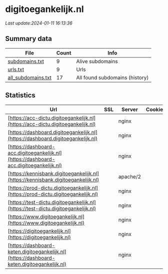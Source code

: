 # digitoegankelijk.nl
*Last update:2024-01-11 16:13:36*
## Summary data
| File       | Count | Info |
|------------|-------|------|
|[subdomains.txt](/data/digitoegankelijk/subdomains.txt)|9|Alive subdomains|
|[urls.txt](/data/digitoegankelijk/urls.txt)|9|Urls|
|[all_subdomains.txt](/data/digitoegankelijk/all_subdomains.txt)|17|All found subdomains (history)|
## Statistics
| Url | SSL | Server | Cookie | HSTS | CSP | XFO | XXP | RP | Tech |
|------------|-------|------|------|------|------|------|------|------|------|
|[https://acc-dictu.digitoegankelijk.nl](https://acc-dictu.digitoegankelijk.nl)| |nginx| | | | | |:white_check_mark: |Basic Nginx|
|[https://dashboard.digitoegankelijk.nl](https://dashboard.digitoegankelijk.nl)| |nginx| |:white_check_mark: | |:warning: |:white_check_mark: |:white_check_mark: |:white_check_mark: |HSTS Nginx Stimulus|
|[https://dashboard-acc.digitoegankelijk.nl](https://dashboard-acc.digitoegankelijk.nl)| |nginx| |:white_check_mark: | |:warning: |:white_check_mark: |:white_check_mark: |:white_check_mark: |Basic HSTS Nginx|
|[https://kennisbank.digitoegankelijk.nl](https://kennisbank.digitoegankelijk.nl)| |apache/2| |:white_check_mark: | | | | |:white_check_mark: |Apache HTTP Server:2...|
|[https://prod-dictu.digitoegankelijk.nl](https://prod-dictu.digitoegankelijk.nl)| |nginx| |:white_check_mark: | | | | |:white_check_mark: |Basic HSTS Nginx|
|[https://test-dictu.digitoegankelijk.nl](https://test-dictu.digitoegankelijk.nl)| |nginx| | | | | |:white_check_mark: |Basic Nginx|
|[https://www.digitoegankelijk.nl](https://www.digitoegankelijk.nl)| |nginx| |:white_check_mark: | | |:white_check_mark: |:white_check_mark: |:white_check_mark: |Drupal:10 HSTS Nginx...|
|[https://digitoegankelijk.nl](https://digitoegankelijk.nl)| |nginx| |:white_check_mark: | | |:white_check_mark: |:white_check_mark: |:white_check_mark: |Drupal:10 HSTS Nginx...|
|[https://dashboard-keten.digitoegankelijk.nl](https://dashboard-keten.digitoegankelijk.nl)| |nginx| |:white_check_mark: | |:warning: |:white_check_mark: |:white_check_mark: |:white_check_mark: |Basic HSTS Nginx|